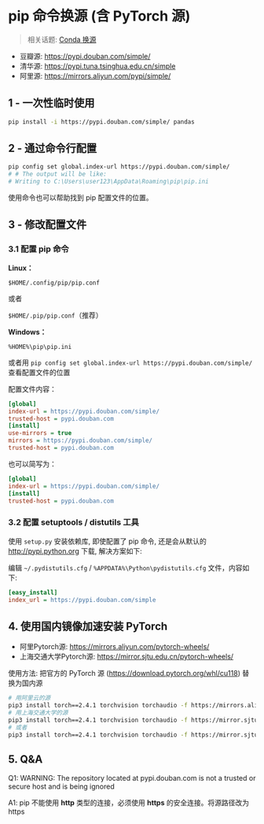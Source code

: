 # pip 命令换源 (含 PyTorch 源)

> 相关话题: [Conda 换源](./conda%20换源.md)

* 豆瓣源: <https://pypi.douban.com/simple/>
* 清华源: <https://pypi.tuna.tsinghua.edu.cn/simple>
* 阿里源: <https://mirrors.aliyun.com/pypi/simple/>

## 1 - 一次性临时使用

```bash
pip install -i https://pypi.douban.com/simple/ pandas
```

## 2 - 通过命令行配置

```bash
pip config set global.index-url https://pypi.douban.com/simple/
# # The output will be like:
# Writing to C:\Users\user123\AppData\Roaming\pip\pip.ini
```

使用命令也可以帮助找到 pip 配置文件的位置。

## 3 - 修改配置文件

### 3.1 配置 pip 命令

**Linux：**

`$HOME/.config/pip/pip.conf`

或者

`$HOME/.pip/pip.conf`（推荐）

**Windows：**

`%HOME%\pip\pip.ini`

或者用 `pip config set global.index-url https://pypi.douban.com/simple/` 查看配置文件的位置

配置文件内容：

```ini
[global]
index-url = https://pypi.douban.com/simple/
trusted-host = pypi.douban.com
[install]
use-mirrors = true
mirrors = https://pypi.douban.com/simple/
trusted-host = pypi.douban.com
```

也可以简写为：

```ini
[global]
index-url = https://pypi.douban.com/simple/
[install]
trusted-host = pypi.douban.com
```

### 3.2 配置 setuptools / distutils 工具

使用 `setup.py` 安装依赖库, 即使配置了 pip 命令, 还是会从默认的 <http://pypi.python.org> 下载, 解决方案如下:

编辑 `~/.pydistutils.cfg` / `%APPDATA%\Python\pydistutils.cfg` 文件，内容如下:

```ini
[easy_install]
index_url = https://pypi.douban.com/simple
```

## 4. 使用国内镜像加速安装 PyTorch

* 阿里Pytorch源: <https://mirrors.aliyun.com/pytorch-wheels/>
* 上海交通大学Pytorch源: <https://mirror.sjtu.edu.cn/pytorch-wheels/>

使用方法: 把官方的 PyTorch 源 (<https://download.pytorch.org/whl/cu118>) 替换为国内源

```bash
# 用阿里云的源
pip3 install torch==2.4.1 torchvision torchaudio -f https://mirrors.aliyun.com/pytorch-wheels/cu121
# 用上海交通大学的源
pip3 install torch==2.4.1 torchvision torchaudio -f https://mirror.sjtu.edu.cn/pytorch-wheels/cu121
# 或者
pip3 install torch==2.4.1 torchvision torchaudio -f https://mirror.sjtu.edu.cn/pytorch-wheels/torch_stable.html
```

## 5. Q&A

Q1: WARNING: The repository located at pypi.douban.com is not a trusted or secure host and is being ignored

A1: pip 不能使用 **http** 类型的连接，必须使用 **https** 的安全连接。将源路径改为 https

